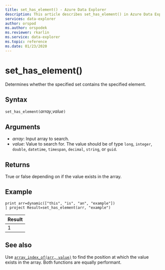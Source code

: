```yaml
---
title: set_has_element() - Azure Data Explorer
description: This article describes set_has_element() in Azure Data Explorer.
services: data-explorer
author: orspod
ms.author: orspodek
ms.reviewer: rkarlin
ms.service: data-explorer
ms.topic: reference
ms.date: 01/23/2020
---
```

# set_has_element()

Determines whether the specified set contains the specified element.

## Syntax

`set_has_element(`*array*,*value*`)`

## Arguments

* *array*: Input array to search.
* *value*: Value to search for. The value should be of type `long`, `integer`, `double`, `datetime`, `timespan`, `decimal`, `string`, or `guid`.

## Returns

True or false depending on if the value exists in the array.

## Example

<!-- csl: https://help.kusto.windows.net:443/Samples -->
```kusto
print arr=dynamic(["this", "is", "an", "example"]) 
| project Result=set_has_element(arr, "example")
```

|Result|
|---|
|1|

## See also

Use [`array_index_of(arr, value)`](arrayindexoffunction.md) to find the position at which the value exists in the array. Both functions are equally performant.
